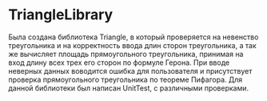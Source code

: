 # TriangleLibrary
Была создана библиотека Triangle, в который проверяется на невенство треугольника и на корректность ввода длин сторон треугольника, а так же вычисляет площадь прямоугольного треугольника, принимая на вход длину всех трех его сторон по формуле Герона. При вводе неверных данных воводится ошибка для пользователя и присутствует проверка прямоугольного треугольника по теореме Пифагора.
Для данной библиотеки был написан UnitTest, с различными проверками.
